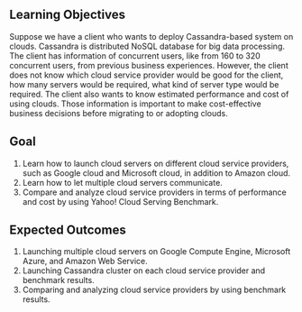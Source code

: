 Learning Objectives
------------------- 
Suppose we have a client who wants to deploy Cassandra-based system on clouds. Cassandra is distributed NoSQL database for big data processing. The client has information of concurrent users, like from 160 to 320 concurrent users, from previous business experiences. However, the client does not know which cloud service provider would be good for the client, how many servers would be required, what kind of server type would be required. The client also wants to know estimated performance and cost of using clouds. Those information is important to make cost-effective business decisions before migrating to or adopting clouds.

Goal
----
1.	Learn how to launch cloud servers on different cloud service providers, such as Google cloud and Microsoft cloud, in addition to Amazon cloud.
2.	Learn how to let multiple cloud servers communicate.
3.	Compare and analyze cloud service providers in terms of performance and cost by using Yahoo! Cloud Serving Benchmark.

Expected Outcomes
------------------
1.	Launching multiple cloud servers on Google Compute Engine, Microsoft Azure, and Amazon Web Service.
2.	Launching Cassandra cluster on each cloud service provider and benchmark results.
3.	Comparing and analyzing cloud service providers by using benchmark results.
